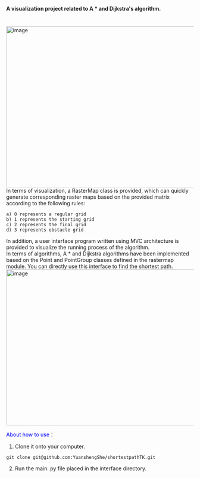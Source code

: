 **A visualization project related to A * and Dijkstra's algorithm.**      
# 
<img width="752" height="432" alt="image" src="https://github.com/user-attachments/assets/14f957eb-e68c-4b6f-99f4-4cdeccd46ed2" />    
In terms of visualization, a RasterMap class is provided, which can quickly generate corresponding raster maps based on the provided matrix according to the following rules:        

    a) 0 represents a regular grid     
    b) 1 represents the starting grid     
    c) 2 represents the final grid     
    d) 3 represents obstacle grid     
    
In addition, a user interface program written using MVC architecture is provided to visualize the running process of the algorithm.    
In terms of algorithms, A * and Dijkstra algorithms have been implemented based on the Point and PointGroup classes defined in the rastermap module. You can directly use this interface to find the shortest path.
<img width="777" height="418" alt="image" src="https://github.com/user-attachments/assets/f5516cb9-30a6-4f95-b375-8905cdbdb66e" />   

<font color='blue'>About how to use</font>：
1. Clone it onto your computer.
```
git clone git@github.com:YuanshengShe/shortestpathTK.git
```
2. Run the main. py file placed in the interface directory.




